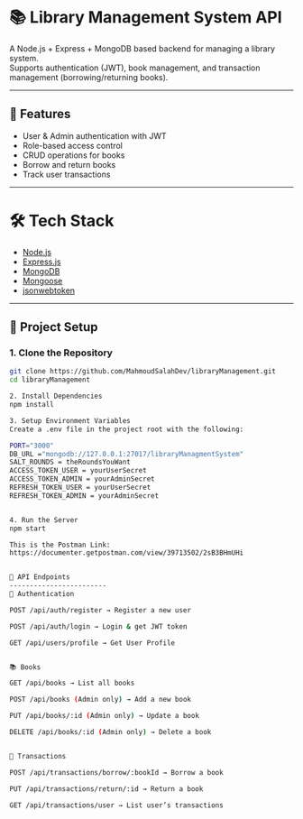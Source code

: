 # 📚 Library Management System API

A Node.js + Express + MongoDB based backend for managing a library system.  
Supports authentication (JWT), book management, and transaction management (borrowing/returning books).

---

## 🚀 Features
- User & Admin authentication with JWT
- Role-based access control
- CRUD operations for books
- Borrow and return books
- Track user transactions

---

# 🛠️ Tech Stack
- [Node.js](https://nodejs.org/)
- [Express.js](https://expressjs.com/)
- [MongoDB](https://www.mongodb.com/)
- [Mongoose](https://mongoosejs.com/)
- [jsonwebtoken](https://github.com/auth0/node-jsonwebtoken)

---

## 📂 Project Setup

### 1. Clone the Repository
```bash
git clone https://github.com/MahmoudSalahDev/libraryManagement.git
cd libraryManagement

2. Install Dependencies
npm install

3. Setup Environment Variables
Create a .env file in the project root with the following:

PORT="3000"
DB_URL ="mongodb://127.0.0.1:27017/libraryManagmentSystem"
SALT_ROUNDS = theRoundsYouWant
ACCESS_TOKEN_USER = yourUserSecret
ACCESS_TOKEN_ADMIN = yourAdminSecret
REFRESH_TOKEN_USER = yourUserSecret
REFRESH_TOKEN_ADMIN = yourAdminSecret


4. Run the Server
npm start

This is the Postman Link:
https://documenter.getpostman.com/view/39713502/2sB3BHmUHi


📖 API Endpoints
------------------------
🔑 Authentication

POST /api/auth/register → Register a new user

POST /api/auth/login → Login & get JWT token

GET /api/users/profile → Get User Profile


📚 Books

GET /api/books → List all books

POST /api/books (Admin only) → Add a new book

PUT /api/books/:id (Admin only) → Update a book

DELETE /api/books/:id (Admin only) → Delete a book


🔄 Transactions

POST /api/transactions/borrow/:bookId → Borrow a book

PUT /api/transactions/return/:id → Return a book

GET /api/transactions/user → List user’s transactions


